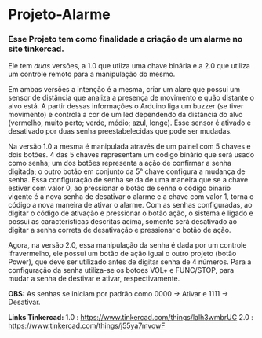 # Projeto-Alarme

### Esse Projeto tem como finalidade a criação de um alarme no site tinkercad.

Ele tem _duas_ versões, a 1.0 que utiiza uma chave binária e a 2.0 que utiliza um controle remoto para a manipulação do mesmo.

Em ambas versões a intenção é a mesma, criar um alare que possui um sensor de distância que analiza a presença de movimento e quão distante o alvo está. A partir dessas informações o Arduino liga um buzzer (se tiver movimento) e controla a cor de um led dependendo da distância do alvo (vermelho, muito perto; verde, médio; azul, longe). Esse sensor é ativado e desativado por duas senha preestabelecidas que pode ser mudadas.

Na versão 1.0 a mesma é manipulada através de um painel com 5 chaves e dois botões. 4 das 5 chaves representam um código binário que será usado como senha; um dos botões representa a ação de confirmar a senha digitada;  o outro botão em conjunto da 5° chave configura a mudança de senha. Essa configuração de senha se da de uma maneira que se a chave estiver com valor 0, ao pressionar o botão de senha o código binario vigente é a nova senha de desativar o alarme e a chave com valor 1, torna o código a nova maneira de ativar o alarme. Com as senhas configuradas, ao digitar o código de ativação e pressionar o botão ação, o sistema é ligado e possui as caracteristicas descritas acima, somente será desativado ao digitar a senha correta de desativação e pressionar o botão de ação.

Agora, na versão 2.0, essa manipulação da senha é dada por um controle ifravermelho, ele possui um botão de ação igual o outro projeto (botão Power), que deve ser utilizado antes de digitar senha de 4 números. Para a configuração da senha utiliza-se os botoes VOL+ e FUNC/STOP, para mudar a senha de destivar e ativar, respectivamente.

**OBS:** As senhas se iniciam por padrão como 0000 -> Ativar e 1111 -> Desativar.

**Links Tinkercad:**
1.0 : https://www.tinkercad.com/things/lalh3wmbrUC
2.0 : https://www.tinkercad.com/things/j55ya7mvowF